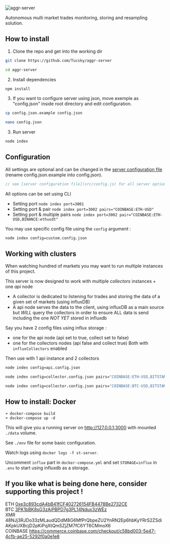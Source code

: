 ![aggr-server](https://i.imgur.com/slF3jDy.png)

Autonomous multi market trades monitoring, storing and resampling solution.

## How to install
1. Clone the repo and get into the working dir

```bash
git clone https://github.com/Tucsky/aggr-server
```

```bash
cd aggr-server
```

2. Install dependencies

```bash
npm install
```

3. If you want to configure server using json, move exemple as "config.json" inside root directory and edit configuration.

```bash
cp config.json.example config.json
```

```bash
nano config.json
```

3. Run server

```bash
node index
```

## Configuration
All settings are optional and can be changed in the [server configuration file](config.json.example) (rename config.json.example into config.json).

```js
// see [server configuration file](src/config.js) for all server options
```


All options can be set using CLI
- Setting port `node index port=3001`
- Setting port & pair `node index port=3002 pairs="COINBASE:ETH-USD"`
- Setting port & multiple pairs `node index port=3002 pair="COINBASE:ETH-USD,BINANCE:ethusdt"`

You may use specific config file using the `config` argument :

```bash
node index config=custom.config.json
```
## Working with clusters

When watching hundred of markets you may want to run multiple instances of this project.

This server is now designed to work with multiple *collectors* instances + one *api* node
- A collector is dedicated to listening for trades and storing the data of a given set of markets (using influxDB)
- A api node serves the data to the client, using influxDB as a main source but *WILL* query the collectors in order to ensure ALL data is send including the one *NOT YET* stored in influxdb

Say you have 2 config files using influx storage : 
- one for the api node (api set to true, collect set to false)
- one for the collectors nodes (api false and collect true)
Both with `influxCollectors` enabled

Then use with 1 api instance and 2 collectors

```bash
node index config=api.config.json
```

```bash
node index config=collector.config.json pairs="COINBASE:ETH-USD,BITSTAMP:ethusdt"
```

```bash
node index config=collector.config.json pairs="COINBASE:BTC-USD,BITSTAMP:btcusdt"
```

## How to install: Docker

```
➜ docker-compose build
➜ docker-compose up -d
```
This will give you a running server on <http://127.0.0.1:3000> with mounted `./data` volume.

See `./env` file for some basic configuration.

Watch logs using `docker logs -f st-server`.

Uncomment `influx` part in `docker-compose.yml` and set `STORAGE=influx` in `.env` to start using influxdb as a storage.

## If you like what is being done here, consider supporting this project !
ETH [0xe3c893cdA4bB41fCF402726154FB4478Be2732CE](https://etherscan.io/address/0xe3c893cdA4bB41fCF402726154FB4478Be2732CE)<br>
BTC [3PK1bBK8sG3zAjPBPD7g3PL14Ndux3zWEz](bitcoin:3PK1bBK8sG3zAjPBPD7g3PL14Ndux3zWEz)<br>
XMR 48NJj3RJDo33zMLaudQDdM8G6MfPrQbpeZU2YnRN2Ep6hbKyYRrS2ZSdiAKpkUXBcjD2pKiPqXtQmSZjZM7fC6YT6CMmoX6<br>
COINBASE
https://commerce.coinbase.com/checkout/c58bd003-5e47-4cfb-ae25-5292f0a0e1e8
